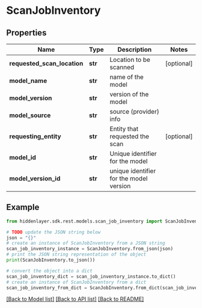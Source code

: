 # ScanJobInventory


## Properties

Name | Type | Description | Notes
------------ | ------------- | ------------- | -------------
**requested_scan_location** | **str** | Location to be scanned | [optional] 
**model_name** | **str** | name of the model | 
**model_version** | **str** | version of the model | 
**model_source** | **str** | source (provider) info | 
**requesting_entity** | **str** | Entity that requested the scan | [optional] 
**model_id** | **str** | Unique identifier for the model | 
**model_version_id** | **str** | unique identifier for the model version | 

## Example

```python
from hiddenlayer.sdk.rest.models.scan_job_inventory import ScanJobInventory

# TODO update the JSON string below
json = "{}"
# create an instance of ScanJobInventory from a JSON string
scan_job_inventory_instance = ScanJobInventory.from_json(json)
# print the JSON string representation of the object
print(ScanJobInventory.to_json())

# convert the object into a dict
scan_job_inventory_dict = scan_job_inventory_instance.to_dict()
# create an instance of ScanJobInventory from a dict
scan_job_inventory_from_dict = ScanJobInventory.from_dict(scan_job_inventory_dict)
```
[[Back to Model list]](../README.md#documentation-for-models) [[Back to API list]](../README.md#documentation-for-api-endpoints) [[Back to README]](../README.md)


